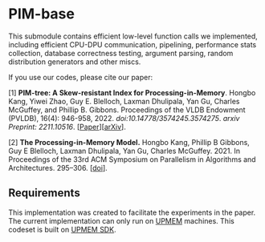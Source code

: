 # PIM-base

This submodule contains efficient low-level function calls we implemented, including efficient CPU-DPU communication, pipelining, performance stats collection, database correctness testing, argument parsing, random distribution generators and other miscs.

If you use our codes, please cite our paper:

[1] **PIM-tree: A Skew-resistant Index for Processing-in-Memory**. Hongbo Kang, Yiwei Zhao, Guy E. Blelloch, Laxman Dhulipala, Yan Gu, Charles McGuffey, and Phillip B. Gibbons. Proceedings of the VLDB Endowment (PVLDB), 16(4): 946-958, 2022. *doi:10.14778/3574245.3574275*. *arxiv Preprint: 2211.10516*. [[Paper](https://www.vldb.org/pvldb/volumes/16/paper/PIM-tree%3A%20A%20Skew-resistant%20Index%20for%20Processing-in-Memory)][[arXiv](https://arxiv.org/abs/2211.10516)].

[2] **The Processing-in-Memory Model.** Hongbo Kang, Phillip B Gibbons, Guy E Blelloch, Laxman Dhulipala, Yan Gu, Charles McGuffey. 2021. In Proceedings of the 33rd ACM Symposium on Parallelism in Algorithms and Architectures. 295–306. [[doi](https://dl.acm.org/doi/10.1145/3409964.3461816)].


## Requirements

This implementation was created to facilitate the experiments in the paper. The current implementation can only run on [UPMEM](https://www.upmem.com/) machines. This codeset is built on [UPMEM SDK](https://sdk.upmem.com/).
